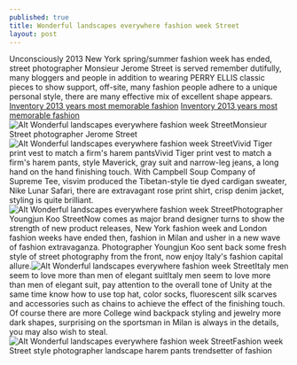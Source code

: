 ```yaml
---
published: true
title: Wonderful landscapes everywhere fashion week Street
layout: post
---
```

Unconsciously 2013 New York spring/summer fashion week has ended, street photographer Monsieur Jerome Street is served remember dutifully, many bloggers and people in addition to wearing PERRY ELLIS classic pieces to show support, off-site, many fashion people adhere to a unique personal style, there are many effective mix of excellent shape appears. [Inventory 2013 years most memorable fashion](http://www.faybag.com/2015/11/27/inventory-2013-years-most-memorable-fashion-moments/) [Inventory 2013 years most memorable fashion](http://www.faybag.com/2015/11/27/inventory-2013-years-most-memorable-fashion-moments/)![Alt Wonderful landscapes everywhere fashion week Street](https://c2.staticflickr.com/6/5829/23184502190_d4b52a9da8.jpg)Monsieur Street photographer Jerome Street![Alt Wonderful landscapes everywhere fashion week Street](https://c2.staticflickr.com/6/5670/23397780761_f9562e32c3.jpg)Vivid Tiger print vest to match a firm\'s harem pantsVivid Tiger print vest to match a firm\'s harem pants, style Maverick, gray suit and narrow-leg jeans, a long hand on the hand finishing touch. With Campbell Soup Company of Supreme Tee, visvim produced the Tibetan-style tie dyed cardigan sweater, Nike Lunar Safari, there are extravagant rose print shirt, crisp denim jacket, styling is quite brilliant.![Alt Wonderful landscapes everywhere fashion week Street](https://c1.staticflickr.com/1/775/22851975894_45de24dd37.jpg)Photographer Youngjun Koo StreetNow comes as major brand designer turns to show the strength of new product releases, New York fashion week and London fashion weeks have ended then, fashion in Milan and usher in a new wave of fashion extravaganza. Photographer Youngjun Koo sent back some fresh style of street photography from the front, now enjoy Italy\'s fashion capital allure.![Alt Wonderful landscapes everywhere fashion week Street](https://c2.staticflickr.com/6/5657/23112313879_c07229d493.jpg)Italy men seem to love more than men of elegant suitItaly men seem to love more than men of elegant suit, pay attention to the overall tone of Unity at the same time know how to use top hat, color socks, fluorescent silk scarves and accessories such as chains to achieve the effect of the finishing touch. Of course there are more College wind backpack styling and jewelry more dark shapes, surprising on the sportsman in Milan is always in the details, you may also wish to steal.![Alt Wonderful landscapes everywhere fashion week Street](https://c2.staticflickr.com/6/5809/23454155876_9f67fa6f6d_z.jpg)Fashion week Street style photographer landscape harem pants trendsetter of fashion
